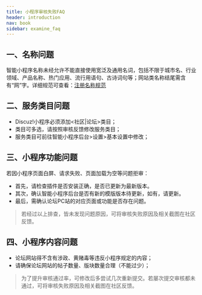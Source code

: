 ```yaml
---
title: 小程序审核失败FAQ
header: introduction
nav: book
sidebar: examine_faq
---
```




## 一、名称问题
 

智能小程序名称未经允许不能直接使用宽泛及通用名词，包括不限于城市名、行业领域、产品名称、热门应用、流行用语句、古诗词句等；网站类名称结尾需含有“网”字。详细规范可查看：[注册名称规范](https://smartprogram.baidu.com/docs/operations/specification/#1-%E6%B3%A8%E5%86%8C%E5%90%8D%E7%A7%B0%E8%A7%84%E8%8C%83/)

## 二、服务类目问题
 

- Discuz!小程序必须添加<社区|论坛>类目；
- 类目可多选，请按照审核反馈修改服务类目；
- 服务类目可前往智能小程序后台>设置>基本设置中修改；

## 三、小程序功能问题
 

若因小程序页面白屏、请求失败、页面加载为空等问题拒审：

 - 首先，请检查插件是否安装正确，是否已更新为最新版本。
 - 其次，确认智能小程序后台是否有新的模版版本待更新，如有，请更新。
 - 最后，需确认论坛PC站的对应页面或功能是否存在问题。

>若经过以上排查，皆未发现问题原因，可将审核失败原因及相关截图在社区反馈。

## 四、小程序内容问题
 

- 论坛网站得不含有涉政、黄赌毒等违反小程序规定的内容；
- 请确保论坛网站的帖子数量、版块数量合理（不能过少）；

>为了提升审核通过率，可修改后多尝试几次重新提交。若屡次提交审核都未通过，可将审核失败原因及相关截图在社区反馈。
